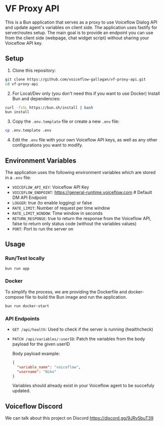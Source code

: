 # VF Proxy API

This is a Bun application that serves as a proxy to use Voiceflow Dialog API and update agent's variables on client side. The application uses fastify for server/routes setup.
The main goal is to provide an endpoint you can use from the client side (webpage, chat widget script) without sharing your Voiceflow API key.

## Setup

1. Clone this repository:

```bash
git clone https://github.com/voiceflow-gallagan/vf-proxy-api.git
cd vf-proxy-api
```

2. For Local/Dev only (you don't need this if you want to use Docker)
   Install Bun and dependencies:

```bash
curl -fsSL https://bun.sh/install | bash
bun install
```

3. Copy the `.env.template` file or create a new `.env` file:

```bash
cp .env.template .env
```

4. Edit the `.env` file with your own Voiceflow API keys, as well as any other configurations you want to modify.

## Environment Variables

The application uses the following environment variables which are stored in a `.env` file:

- `VOICEFLOW_API_KEY`: Voiceflow API Key
- `VOICEFLOW_ENDPOINT`: https://general-runtime.voiceflow.com # Default DM API Endpoint
- `LOGGER`: true (to enable logging) or false
- `RATE_LIMIT`: Number of request per time window
- `RATE_LIMIT_WINDOW`: Time window in seconds
- `RETURN_RESPONSE`: true to return the response from the Voiceflow API, false to return only status code (without the variables values)
- `PORT`: Port to run the server on


## Usage

### Run/Test locally

```bash
bun run app
```

### Docker

To simplify the process, we are providing the Dockerfile and docker-compose file to build the Bun image and run the application.

```bash
bun run docker-start
```

### API Endpoints

- `GET /api/health`: Used to check if the server is running (healthcheck)

- `PATCH /api/variables/:userID`: Patch the variables from the body payload for the given userID

  Body payload example:

  ```json
  {
    "variable_name": "voiceflow",
    "username": "Niko"
  }
  ```

  Variables should already exist in your Voiceflow agent to be succefuly updated.



## Voiceflow Discord

We can talk about this project on Discord
https://discord.gg/9JRv5buT39

